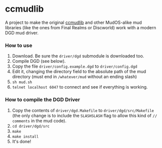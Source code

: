 ccmudlib
========

A project to make the original [ccmudlib](http://www.ciudadcapital.net) 
and other MudOS-alike mud libraries (like the ones from Final 
Realms or Discworld) work with a modern DGD mud driver.

### How to use
1. Download. Be sure the `driver/dgd` submodule is downloaded too.
2. Compile DGD (see below).
3. Copy the file `driver/config.example.dgd` to `driver/config.dgd`
4. Edit it, changing the directory field to the absolute path of the 
   mud directory (must end in `/whatever/mud` without an ending slash)
5. `sh mud.sh`
6. `telnet localhost 6047` to connect and see if everything is working.

### How to compile the DGD Driver
1. Copy the contents of `driver/dgd.Makefile` to `driver/dgd/src/Makefile`
   (the only change is to include the `SLASHSLASH` flag to allow this 
   kind of `// comments` in the mud code).
2. `cd driver/dgd/src`
3. `make`
4. `make install`
5. It's done!

